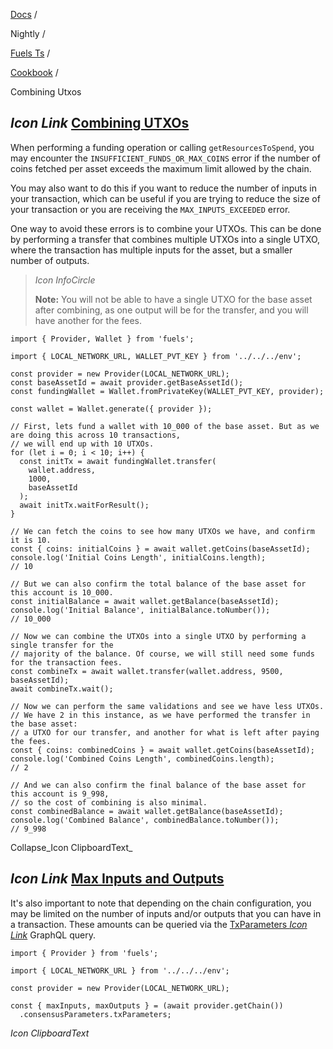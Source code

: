 [Docs](https://docs.fuel.network/) /

Nightly  /

[Fuels Ts](https://docs.fuel.network/docs/nightly/fuels-ts/) /

[Cookbook](https://docs.fuel.network/docs/nightly/fuels-ts/cookbook/) /

Combining Utxos

## _Icon Link_ [Combining UTXOs](https://docs.fuel.network/docs/nightly/fuels-ts/cookbook/combining-utxos/\#combining-utxos)

When performing a funding operation or calling `getResourcesToSpend`, you may encounter the `INSUFFICIENT_FUNDS_OR_MAX_COINS` error if the number of coins fetched per asset exceeds the maximum limit allowed by the chain.

You may also want to do this if you want to reduce the number of inputs in your transaction, which can be useful if you are trying to reduce the size of your transaction or you are receiving the `MAX_INPUTS_EXCEEDED` error.

One way to avoid these errors is to combine your UTXOs. This can be done by performing a transfer that combines multiple UTXOs into a single UTXO, where the transaction has multiple inputs for the asset, but a smaller number of outputs.

> _Icon InfoCircle_
>
> **Note:** You will not be able to have a single UTXO for the base asset after combining, as one output will be for the transfer, and you will have another for the fees.

```fuel_Box fuel_Box-idXKMmm-css
import { Provider, Wallet } from 'fuels';

import { LOCAL_NETWORK_URL, WALLET_PVT_KEY } from '../../../env';

const provider = new Provider(LOCAL_NETWORK_URL);
const baseAssetId = await provider.getBaseAssetId();
const fundingWallet = Wallet.fromPrivateKey(WALLET_PVT_KEY, provider);

const wallet = Wallet.generate({ provider });

// First, lets fund a wallet with 10_000 of the base asset. But as we are doing this across 10 transactions,
// we will end up with 10 UTXOs.
for (let i = 0; i < 10; i++) {
  const initTx = await fundingWallet.transfer(
    wallet.address,
    1000,
    baseAssetId
  );
  await initTx.waitForResult();
}

// We can fetch the coins to see how many UTXOs we have, and confirm it is 10.
const { coins: initialCoins } = await wallet.getCoins(baseAssetId);
console.log('Initial Coins Length', initialCoins.length);
// 10

// But we can also confirm the total balance of the base asset for this account is 10_000.
const initialBalance = await wallet.getBalance(baseAssetId);
console.log('Initial Balance', initialBalance.toNumber());
// 10_000

// Now we can combine the UTXOs into a single UTXO by performing a single transfer for the
// majority of the balance. Of course, we will still need some funds for the transaction fees.
const combineTx = await wallet.transfer(wallet.address, 9500, baseAssetId);
await combineTx.wait();

// Now we can perform the same validations and see we have less UTXOs.
// We have 2 in this instance, as we have performed the transfer in the base asset:
// a UTXO for our transfer, and another for what is left after paying the fees.
const { coins: combinedCoins } = await wallet.getCoins(baseAssetId);
console.log('Combined Coins Length', combinedCoins.length);
// 2

// And we can also confirm the final balance of the base asset for this account is 9_998,
// so the cost of combining is also minimal.
const combinedBalance = await wallet.getBalance(baseAssetId);
console.log('Combined Balance', combinedBalance.toNumber());
// 9_998
```

Collapse_Icon ClipboardText_

## _Icon Link_ [Max Inputs and Outputs](https://docs.fuel.network/docs/nightly/fuels-ts/cookbook/combining-utxos/\#max-inputs-and-outputs)

It's also important to note that depending on the chain configuration, you may be limited on the number of inputs and/or outputs that you can have in a transaction. These amounts can be queried via the [TxParameters _Icon Link_](https://docs.fuel.network/docs/graphql/reference/objects/#txparameters) GraphQL query.

```fuel_Box fuel_Box-idXKMmm-css
import { Provider } from 'fuels';

import { LOCAL_NETWORK_URL } from '../../../env';

const provider = new Provider(LOCAL_NETWORK_URL);

const { maxInputs, maxOutputs } = (await provider.getChain())
  .consensusParameters.txParameters;

```

_Icon ClipboardText_